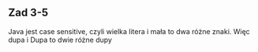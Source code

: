 ## Zad 3-5

Java jest case sensitive, czyli wielka litera i mała to dwa różne znaki.
Więc dupa i Dupa to dwie różne dupy


